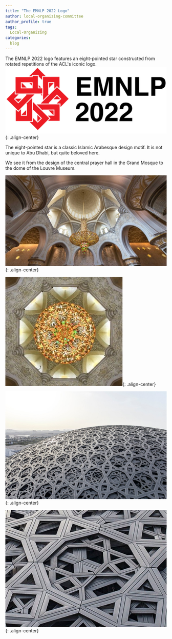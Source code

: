 ```yaml
---
title: "The EMNLP 2022 Logo"
author: local-organizing-committee
author_profile: true
tags:
  Local-Organizing
categories:
  blog
---
```



The EMNLP 2022 logo features an eight-pointed star constructed from rotated repetitions of the ACL's iconic logo.
![EMNLP 2022 logo](/assets/images/The_EMNLP_2022_Logo/EMNLP_2022_logo.jpg){: .align-center}

The eight-pointed star is a classic Islamic Arabesque design motif. It is not unique to Abu Dhabi, but quite beloved here. 

We see it from the design of the central prayer hall in the Grand Mosque to the dome of the Louvre Museum.

![hall1](/assets/images/The_EMNLP_2022_Logo/hall1.jpg){: .align-center}

![hall2](/assets/images/The_EMNLP_2022_Logo/hall2.jpg){: .align-center}

![hall3](/assets/images/The_EMNLP_2022_Logo/hall3.jpg){: .align-center}

![hall4](/assets/images/The_EMNLP_2022_Logo/hall4.jpg){: .align-center}




